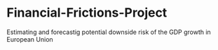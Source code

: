 # Financial-Frictions-Project
Estimating and forecastig potential downside risk of the GDP growth in European Union
